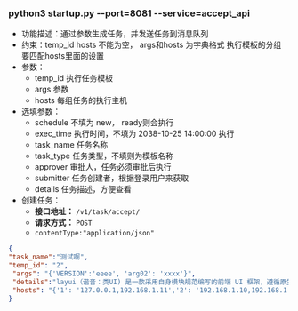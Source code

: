 ### python3 startup.py --port=8081  --service=accept_api
- 功能描述：通过参数生成任务，并发送任务到消息队列
- 约束：temp_id hosts 不能为空， args和hosts 为字典格式 执行模板的分组要匹配hosts里面的设置
- 参数：
  - temp_id 执行任务模板
  - args      参数
  - hosts     每组任务的执行主机
- 选填参数：
  - schedule 不填为 new，  ready则会执行
  - exec_time 执行时间，不填为 2038-10-25 14:00:00  执行
  - task_name 任务名称
  - task_type 任务类型，不填则为模板名称
  - approver  审批人，任务必须审批后执行
  - submitter 任务创建者，根据登录用户来获取
  - details   任务描述，方便查看
- 创建任务：
  - **接口地址：** `/v1/task/accept/`
  - **请求方式：** `POST`
  - `contentType:"application/json"`
```json
{
"task_name":"测试啊",
"temp_id": "2",
 "args": "{'VERSION':'eeee', 'arg02': 'xxxx'}",
 "details":"layui（谐音：类UI) 是一款采用自身模块规范编写的前端 UI 框架，遵循原生 HTML/CSS/JS 的书写与组织形式，门槛极低，拿来即用。其外在极简，却又不失饱满的内在，体积轻盈，组件丰盈，从核心代码到 API 的每一处细节都经过精心雕琢，非常适合界面的快速开发。layui 首个版本发布于2016年金秋，她区别于那些基于 MVVM 底层的 UI 框架，却并非逆道而行，而是信奉返璞归真之道。准确地说，她更多是为服务端程序员量身定做，你无需涉足各种前端工具的复杂配置，只需面对浏览器本身，让一切你所需要的元素与交互，从这里信手拈来。",
 "hosts": "{'1': '127.0.0.1,192.168.1.11','2': '192.168.1.10,192.168.1.11'}"
}
```